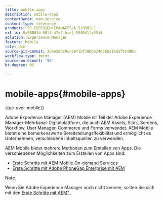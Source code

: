 ```yaml
---
title: mobile-apps
description: mobile-apps
contentOwner: msm-service
content-type: reference
products: SG_EXPERIENCEMANAGER/6.5/MOBILE
exl-id: 0a98881d-08f3-47e7-bae1-5500d1fe6514
solution: Experience Manager
feature: Mobile
role: User
source-git-commit: 2dae56dc9ec66f1bf36bbb24d6b0315a5f5040bb
workflow-type: tm+mt
source-wordcount: '96'
ht-degree: 0%

---
```


# mobile-apps{#mobile-apps}

{{ue-over-mobile}}

Adobe Experience Manager (AEM) Mobile ist Teil der Adobe Experience Manager-Mehrkanal-Digitalplattform, die auch AEM Assets, Sites, Screens, Workflow, User Manager, Commerce und Forms verwendet. AEM Mobile bietet eine bemerkenswerte Bereitstellungsflexibilität und ermöglicht es Unternehmen, verschiedene Inhaltsquellen zu verwenden.

AEM Mobile bietet mehrere Methoden zum Erstellen von Apps. Die verschiedenen Möglichkeiten zum Erstellen von Apps sind:

* [Erste Schritte mit AEM Mobile On-demand Services](/help/mobile/mobile-apps-ondemand.md)
* [Erste Schritte mit Adobe PhoneGap Enterprise mit AEM](/help/mobile/phonegap.md)

>[!NOTE]
>
>Wenn Sie Adobe Experience Manager noch nicht kennen, sollten Sie sich mit den [Erste Schritte mit AEM&quot; ](/help/sites-deploying/deploy.md).
